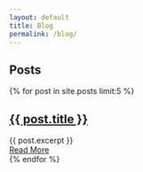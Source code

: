 ```yaml
---
layout: default
title: Blog
permalink: /blog/
---
```


<body>
   <!-- <div class="container" style="display: flex;"> -->
       <!-- <div style="margin: 5px; width: 70%;"> -->
           <h2>Posts</h2>
           <div class="posts">
              {% for post in site.posts limit:5 %}
                 <article class="post">
                    <h2><a href="{{ site.baseurl }}{{ post.url }}">{{ post.title }}</a></h2>
                    <div class="entry">
                       {{ post.excerpt }}
                    </div>
                    <a href="{{ site.baseurl }}{{ post.url }}" class="read-more">Read More</a>
                 </article>
              {% endfor %}
           </div>
       <!-- </div> -->
       <!-- <div style="margin: 5px; flex-grow: 1;"> -->
       <!-- <h2>Archive</h2>
           {% for tag in site.tags reversed %}
             <h3>{{ tag[0] }}</h3>
             <ul>
               {% for post in tag[1] %}
                 <li>{{ post.date | date: "%B %e"}}: <i><a href="{{ post.url }}">{{ post.title }}</a></i></li>
               {% endfor %}
             </ul>
           {% endfor %} -->
       <!-- </div> -->
   <!-- </div> -->
</body>
